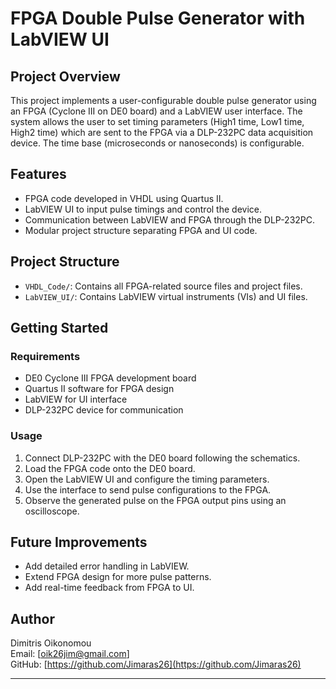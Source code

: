 # FPGA Double Pulse Generator with LabVIEW UI

## Project Overview
This project implements a user-configurable double pulse generator using an FPGA (Cyclone III on DE0 board) and a LabVIEW user interface. The system allows the user to set timing parameters (High1 time, Low1 time, High2 time) which are sent to the FPGA via a DLP-232PC data acquisition device. The time base (microseconds or nanoseconds) is configurable.

## Features
- FPGA code developed in VHDL using Quartus II.
- LabVIEW UI to input pulse timings and control the device.
- Communication between LabVIEW and FPGA through the DLP-232PC.
- Modular project structure separating FPGA and UI code.

## Project Structure
- `VHDL_Code/`: Contains all FPGA-related source files and project files.
- `LabVIEW_UI/`: Contains LabVIEW virtual instruments (VIs) and UI files.

## Getting Started

### Requirements
- DE0 Cyclone III FPGA development board
- Quartus II software for FPGA design
- LabVIEW for UI interface
- DLP-232PC device for communication

### Usage
1. Connect DLP-232PC with the DE0 board following the schematics.
2. Load the FPGA code onto the DE0 board.
3. Open the LabVIEW UI and configure the timing parameters.
4. Use the interface to send pulse configurations to the FPGA.
5. Observe the generated pulse on the FPGA output pins using an oscilloscope.

## Future Improvements
- Add detailed error handling in LabVIEW.
- Extend FPGA design for more pulse patterns.
- Add real-time feedback from FPGA to UI.

## Author
Dimitris Oikonomou  
Email: [oik26jim@gmail.com]  
GitHub: [https://github.com/Jimaras26](https://github.com/Jimaras26)

---
